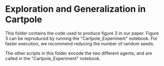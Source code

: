 # Exploration and Generalization in Cartpole

This folder contains the code used to produce figure 3 in our paper. Figure 3 can be reproduced by running the "Cartpole_Experiment" notebook. For faster execution, we recommend reducing the number of random seeds.

The other scripts in this folder encode the two different agents, and are called in the "Cartpole_Experiment" notebook.
